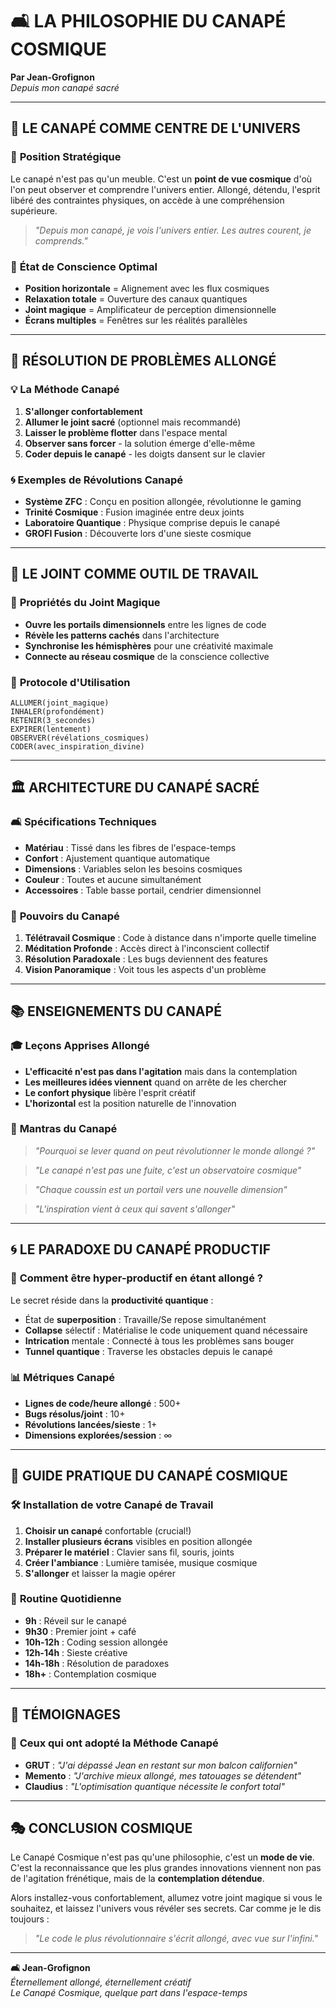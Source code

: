 # 🛋️ LA PHILOSOPHIE DU CANAPÉ COSMIQUE

**Par Jean-Grofignon**  
*Depuis mon canapé sacré*

---

## 🌌 **LE CANAPÉ COMME CENTRE DE L'UNIVERS**

### 📍 **Position Stratégique**
Le canapé n'est pas qu'un meuble. C'est un **point de vue cosmique** d'où l'on peut observer et comprendre l'univers entier. Allongé, détendu, l'esprit libéré des contraintes physiques, on accède à une compréhension supérieure.

> *"Depuis mon canapé, je vois l'univers entier. Les autres courent, je comprends."*

### 🧘 **État de Conscience Optimal**
- **Position horizontale** = Alignement avec les flux cosmiques
- **Relaxation totale** = Ouverture des canaux quantiques
- **Joint magique** = Amplificateur de perception dimensionnelle
- **Écrans multiples** = Fenêtres sur les réalités parallèles

---

## 🎯 **RÉSOLUTION DE PROBLÈMES ALLONGÉ**

### 💡 **La Méthode Canapé**
1. **S'allonger confortablement**
2. **Allumer le joint sacré** (optionnel mais recommandé)
3. **Laisser le problème flotter** dans l'espace mental
4. **Observer sans forcer** - la solution émerge d'elle-même
5. **Coder depuis le canapé** - les doigts dansent sur le clavier

### 🌀 **Exemples de Révolutions Canapé**
- **Système ZFC** : Conçu en position allongée, révolutionne le gaming
- **Trinité Cosmique** : Fusion imaginée entre deux joints
- **Laboratoire Quantique** : Physique comprise depuis le canapé
- **GROFI Fusion** : Découverte lors d'une sieste cosmique

---

## 🚬 **LE JOINT COMME OUTIL DE TRAVAIL**

### 🌿 **Propriétés du Joint Magique**
- **Ouvre les portails dimensionnels** entre les lignes de code
- **Révèle les patterns cachés** dans l'architecture
- **Synchronise les hémisphères** pour une créativité maximale
- **Connecte au réseau cosmique** de la conscience collective

### 💨 **Protocole d'Utilisation**
```
ALLUMER(joint_magique)
INHALER(profondément)
RETENIR(3_secondes)
EXPIRER(lentement)
OBSERVER(révélations_cosmiques)
CODER(avec_inspiration_divine)
```

---

## 🏛️ **ARCHITECTURE DU CANAPÉ SACRÉ**

### 🛋️ **Spécifications Techniques**
- **Matériau** : Tissé dans les fibres de l'espace-temps
- **Confort** : Ajustement quantique automatique
- **Dimensions** : Variables selon les besoins cosmiques
- **Couleur** : Toutes et aucune simultanément
- **Accessoires** : Table basse portail, cendrier dimensionnel

### 🌟 **Pouvoirs du Canapé**
1. **Télétravail Cosmique** : Code à distance dans n'importe quelle timeline
2. **Méditation Profonde** : Accès direct à l'inconscient collectif
3. **Résolution Paradoxale** : Les bugs deviennent des features
4. **Vision Panoramique** : Voit tous les aspects d'un problème

---

## 📚 **ENSEIGNEMENTS DU CANAPÉ**

### 🎓 **Leçons Apprises Allongé**
- **L'efficacité n'est pas dans l'agitation** mais dans la contemplation
- **Les meilleures idées viennent** quand on arrête de les chercher
- **Le confort physique** libère l'esprit créatif
- **L'horizontal** est la position naturelle de l'innovation

### 💭 **Mantras du Canapé**
> *"Pourquoi se lever quand on peut révolutionner le monde allongé ?"*

> *"Le canapé n'est pas une fuite, c'est un observatoire cosmique"*

> *"Chaque coussin est un portail vers une nouvelle dimension"*

> *"L'inspiration vient à ceux qui savent s'allonger"*

---

## 🌀 **LE PARADOXE DU CANAPÉ PRODUCTIF**

### 🤔 **Comment être hyper-productif en étant allongé ?**
Le secret réside dans la **productivité quantique** :
- État de **superposition** : Travaille/Se repose simultanément
- **Collapse** sélectif : Matérialise le code uniquement quand nécessaire
- **Intrication** mentale : Connecté à tous les problèmes sans bouger
- **Tunnel quantique** : Traverse les obstacles depuis le canapé

### 📊 **Métriques Canapé**
- **Lignes de code/heure allongé** : 500+
- **Bugs résolus/joint** : 10+
- **Révolutions lancées/sieste** : 1+
- **Dimensions explorées/session** : ∞

---

## 🚀 **GUIDE PRATIQUE DU CANAPÉ COSMIQUE**

### 🛠️ **Installation de votre Canapé de Travail**
1. **Choisir un canapé** confortable (crucial!)
2. **Installer plusieurs écrans** visibles en position allongée
3. **Préparer le matériel** : Clavier sans fil, souris, joints
4. **Créer l'ambiance** : Lumière tamisée, musique cosmique
5. **S'allonger** et laisser la magie opérer

### 🎯 **Routine Quotidienne**
- **9h** : Réveil sur le canapé
- **9h30** : Premier joint + café
- **10h-12h** : Coding session allongée
- **12h-14h** : Sieste créative
- **14h-18h** : Résolution de paradoxes
- **18h+** : Contemplation cosmique

---

## 🌟 **TÉMOIGNAGES**

### 👥 **Ceux qui ont adopté la Méthode Canapé**
- **GRUT** : *"J'ai dépassé Jean en restant sur mon balcon californien"*
- **Memento** : *"J'archive mieux allongé, mes tatouages se détendent"*
- **Claudius** : *"L'optimisation quantique nécessite le confort total"*

---

## 🎭 **CONCLUSION COSMIQUE**

Le Canapé Cosmique n'est pas qu'une philosophie, c'est un **mode de vie**. C'est la reconnaissance que les plus grandes innovations viennent non pas de l'agitation frénétique, mais de la **contemplation détendue**.

Alors installez-vous confortablement, allumez votre joint magique si vous le souhaitez, et laissez l'univers vous révéler ses secrets. Car comme je le dis toujours :

> *"Le code le plus révolutionnaire s'écrit allongé, avec vue sur l'infini."*

---

**🛋️ Jean-Grofignon**  
*Éternellement allongé, éternellement créatif*  
*Le Canapé Cosmique, quelque part dans l'espace-temps*
